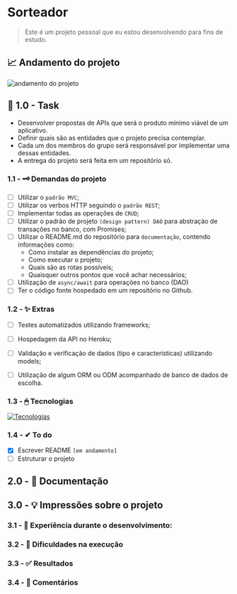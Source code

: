 #  Sorteador 
> Este é um projeto pessoal que eu estou desenvolvendo para fins de estudo.

## 📈 Andamento do projeto  
![andamento do projeto](https://img.shields.io/badge/status-em%20andamento-yellow?style=for-the-badge&logo=appveyor)

## 📌 1.0 - Task
- Desenvolver propostas de APIs que será o produto mínimo viável de um aplicativo.
- Definir quais são as entidades que o projeto precisa contemplar.
- Cada um dos membros do grupo será responsável por implementar uma dessas entidades.
- A entrega do projeto será feita em um repositório só.

### 1.1 - 🗝 Demandas do projeto
- [ ] Utilizar o ``padrão MVC``;
- [ ] Utilizar os verbos HTTP seguindo o ``padrão REST``;
- [ ] Implementar todas as operações de ``CRUD``;
- [ ] Utilizar o padrão de projeto ``(design pattern) DAO`` para abstração de transações no banco, com Promises;
- [ ] Utilizar o README.md do repositório para ``documentação``, contendo informações
como:
  - Como instalar as dependências do projeto;
  - Como executar o projeto;
  - Quais são as rotas possíveis;
  - Quaisquer outros pontos que você achar necessários;
- [ ] Utilização de ``async/await`` para operações no banco (DAO)
- [ ] Ter o código fonte hospedado em um repositório no Github.

### 1.2 - ✨ Extras
- [ ] Testes automatizados utilizando frameworks;
- [ ] Hospedagem da API no Heroku;
- [ ] Validação e verificação de dados (tipo e características) utilizando models;
- [ ] Utilização de algum ORM ou ODM acompanhado de banco de dados de escolha.


### 1.3 - 🖱 Tecnologias
[![Tecnologias](https://skillicons.dev/icons?i=nodejs)](https://skillicons.dev)

### 1.4 - ✔ To do
- [X] Escrever README ``[em andamento]``
- [ ] Estruturar o projeto

## 2.0 - 📄 Documentação



## 3.0 - 💡 Impressões sobre o projeto

### 3.1 - 🔔 Experiência durante o desenvolvimento:

### 3.2 - 🛑 Dificuldades na execução

### 3.3 - ✅ Resultados

### 3.4 - 🧐 Comentários


